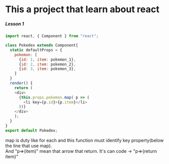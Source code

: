 # This a project that learn about react
##### Lesson 1
```js
import react, { Component } from "react";

class Pokedex extends Component{
  static defaultProps = {
    pokemon: [
      {id: 1, item: pokemon_1},
      {id: 2, item: pokemon_2},
      {id: 3, item: pokemon_3},
    ]
  }
  render() {
    return (
    <div>
      {this.props.pokemon.map( p => (
        <li key={p.id}>{p.item}</li>
      ))}
    </div>
    );
  }
}
export default Pokedex;
```
map is duty like for each and this function must identify key property(below the line that use map). </br>
And "p=>(item)" mean that arrow that return. It's can code -> "p=>{return item}" </br>
